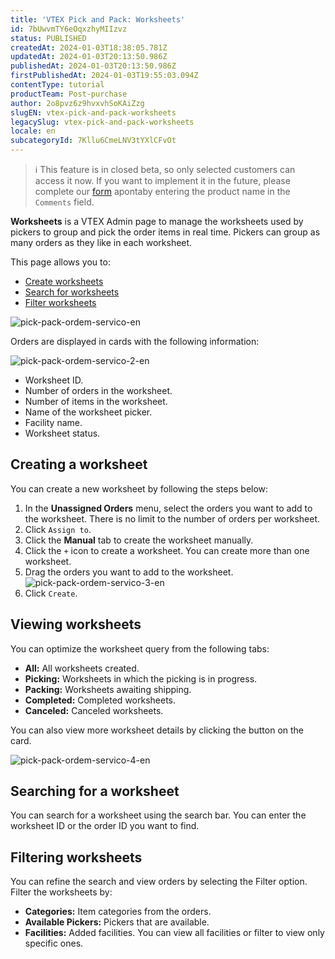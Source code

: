 ```yaml
---
title: 'VTEX Pick and Pack: Worksheets'
id: 7bUwvmTY6eOqxzhyMIIzvz
status: PUBLISHED
createdAt: 2024-01-03T18:38:05.781Z
updatedAt: 2024-01-03T20:13:50.986Z
publishedAt: 2024-01-03T20:13:50.986Z
firstPublishedAt: 2024-01-03T19:55:03.094Z
contentType: tutorial
productTeam: Post-purchase
author: 2o8pvz6z9hvxvhSoKAiZzg
slugEN: vtex-pick-and-pack-worksheets
legacySlug: vtex-pick-and-pack-worksheets
locale: en
subcategoryId: 7Kllu6CmeLNV3tYXlCFvOt
---
```


> ℹ️ This feature is in closed beta, so only selected customers can access it now. If you want to implement it in the future, please complete our [form](https://vtex.com/us-en/contact/) apontaby entering the product name in the `Comments` field.

**Worksheets** is a VTEX Admin page to manage the worksheets used by pickers to group and pick the order items in real time. Pickers can group as many orders as they like in each worksheet.

This page allows you to:

* [Create worksheets](#create-worksheets)
* [Search for worksheets](#search-for-worksheets)
* [Filter worksheets](#filter-worksheets)

![pick-pack-ordem-servico-en](https://cdn.statically.io/gh/vtexdocs/help-center-content/refs/heads/main/docs/en/tutorials/shipping/vtex-pick-and-pack/vtex-pick-and-pack-worksheets_1.png)

Orders are displayed in cards with the following information:

![pick-pack-ordem-servico-2-en](https://cdn.statically.io/gh/vtexdocs/help-center-content/refs/heads/main/docs/en/tutorials/shipping/vtex-pick-and-pack/vtex-pick-and-pack-worksheets_2.png)

* Worksheet ID.
* Number of orders in the worksheet.
* Number of items in the worksheet.
* Name of the worksheet picker.
* Facility name.
* Worksheet status.

## Creating a worksheet

You can create a new worksheet by following the steps below:

1. In the **Unassigned Orders** menu, select the orders you want to add to the worksheet. There is no limit to the number of orders per worksheet.
2. Click `Assign to`.
3. Click the **Manual** tab to create the worksheet manually.
4. Click the `+` icon to create a worksheet. You can create more than one worksheet.
5. Drag the orders you want to add to the worksheet.
  ![pick-pack-ordem-servico-3-en](https://cdn.statically.io/gh/vtexdocs/help-center-content/refs/heads/main/docs/en/tutorials/shipping/vtex-pick-and-pack/vtex-pick-and-pack-worksheets_3.png)
6. Click `Create`.

## Viewing worksheets

You can optimize the worksheet query from the following tabs:

* **All:** All worksheets created.
* **Picking:** Worksheets in which the picking is in progress.
* **Packing:** Worksheets awaiting shipping.
* **Completed:** Completed worksheets.
* **Canceled:** Canceled worksheets.

You can also view more worksheet details by clicking the <i class="fas fa-chevron-down"></i> button on the card.

![pick-pack-ordem-servico-4-en](https://cdn.statically.io/gh/vtexdocs/help-center-content/refs/heads/main/docs/en/tutorials/shipping/vtex-pick-and-pack/vtex-pick-and-pack-worksheets_4.png)

## Searching for a worksheet

You can search for a worksheet using the search bar. You can enter the worksheet ID or the order ID you want to find.

## Filtering worksheets

You can refine the search and view orders by selecting the Filter option. Filter the worksheets by:

* **Categories:** Item categories from the orders.
* **Available Pickers:** Pickers that are available.
* **Facilities:** Added facilities. You can view all facilities or filter to view only specific ones.
